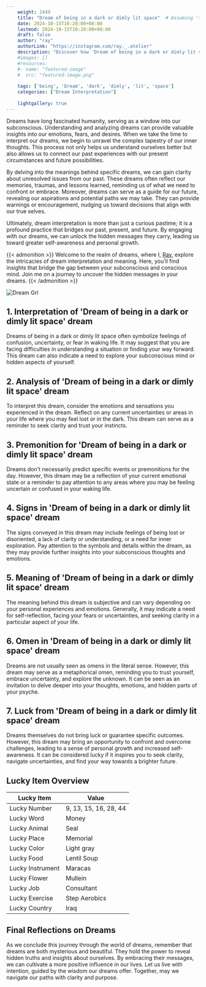 ```yaml
---
    weight: 1449
    title: "Dream of being in a dark or dimly lit space"  # Assuming 'title' column exists
    date: 2024-10-15T10:20:00+08:00
    lastmod: 2024-10-15T10:20:00+08:00
    draft: false
    author: "ray"
    authorLink: "https://instagram.com/ray._.atelier"
    description: "Discover how 'Dream of being in a dark or dimly lit space' can interpret your future and uncover its significant meanings in your life."
    #images: []
    #resources:
    #- name: "featured-image"
    #  src: "featured-image.png"
    
    tags: ['being', 'Dream', 'dark', 'dimly', 'lit', 'space']
    categories: ["Dream Interpretation"]
    
    lightgallery: true
---
```

    
Dreams have long fascinated humanity, serving as a window into our subconscious. Understanding and analyzing dreams can provide valuable insights into our emotions, fears, and desires. When we take the time to interpret our dreams, we begin to unravel the complex tapestry of our inner thoughts. This process not only helps us understand ourselves better but also allows us to connect our past experiences with our present circumstances and future possibilities.

By delving into the meanings behind specific dreams, we can gain clarity about unresolved issues from our past. These dreams often reflect our memories, traumas, and lessons learned, reminding us of what we need to confront or embrace. Moreover, dreams can serve as a guide for our future, revealing our aspirations and potential paths we may take. They can provide warnings or encouragement, nudging us toward decisions that align with our true selves.

Ultimately, dream interpretation is more than just a curious pastime; it is a profound practice that bridges our past, present, and future. By engaging with our dreams, we can unlock the hidden messages they carry, leading us toward greater self-awareness and personal growth.

{{< admonition >}}
Welcome to the realm of dreams, where I, [Ray](https://instagram.com/ray._.atelier), explore the intricacies of dream interpretation and meaning. Here, you’ll find insights that bridge the gap between your subconscious and conscious mind. Join me on a journey to uncover the hidden messages in your dreams.
{{< /admonition >}}

![Dream Grl](https://cdn.pixabay.com/photo/2017/11/02/03/35/gothic-2910057_1280.jpg "Dream Grl")

## 1. Interpretation of 'Dream of being in a dark or dimly lit space' dream

Dreams of being in a dark or dimly lit space often symbolize feelings of confusion, uncertainty, or fear in waking life. It may suggest that you are facing difficulties in understanding a situation or finding your way forward. This dream can also indicate a need to explore your subconscious mind or hidden aspects of yourself.

## 2. Analysis of 'Dream of being in a dark or dimly lit space' dream

To interpret this dream, consider the emotions and sensations you experienced in the dream. Reflect on any current uncertainties or areas in your life where you may feel lost or in the dark. This dream can serve as a reminder to seek clarity and trust your instincts.

## 3. Premonition for 'Dream of being in a dark or dimly lit space' dream

Dreams don't necessarily predict specific events or premonitions for the day. However, this dream may be a reflection of your current emotional state or a reminder to pay attention to any areas where you may be feeling uncertain or confused in your waking life.

## 4. Signs in 'Dream of being in a dark or dimly lit space' dream

The signs conveyed in this dream may include feelings of being lost or disoriented, a lack of clarity or understanding, or a need for inner exploration. Pay attention to the symbols and details within the dream, as they may provide further insights into your subconscious thoughts and emotions.

## 5. Meaning of 'Dream of being in a dark or dimly lit space' dream

The meaning behind this dream is subjective and can vary depending on your personal experiences and emotions. Generally, it may indicate a need for self-reflection, facing your fears or uncertainties, and seeking clarity in a particular aspect of your life.

## 6. Omen in 'Dream of being in a dark or dimly lit space' dream

Dreams are not usually seen as omens in the literal sense. However, this dream may serve as a metaphorical omen, reminding you to trust yourself, embrace uncertainty, and explore the unknown. It can be seen as an invitation to delve deeper into your thoughts, emotions, and hidden parts of your psyche.

## 7. Luck from 'Dream of being in a dark or dimly lit space' dream

Dreams themselves do not bring luck or guarantee specific outcomes. However, this dream may bring an opportunity to confront and overcome challenges, leading to a sense of personal growth and increased self-awareness. It can be considered lucky if it inspires you to seek clarity, navigate uncertainties, and find your way towards a brighter future.

## Lucky Item Overview
| Lucky Item          | Value              |
|---------------|--------------------|
| Lucky Number        | 9, 13, 15, 16, 28, 44  |
| Lucky Word          | Money |
| Lucky Animal        | Seal |
| Lucky Place         | Memorial     |
| Lucky Color         | Light gray     |
| Lucky Food          | Lentil Soup      |
| Lucky Instrument    | Maracas |
| Lucky Flower        | Mullein    |
| Lucky Job           | Consultant       |
| Lucky Exercise      | Step Aerobics  |
| Lucky Country       | Iraq    |


##  Final Reflections on Dreams

As we conclude this journey through the world of dreams, remember that dreams are both mysterious and beautiful. They hold the power to reveal hidden truths and insights about ourselves. By embracing their messages, we can cultivate a more positive influence in our lives. Let us live with intention, guided by the wisdom our dreams offer. Together, may we navigate our paths with clarity and purpose.
